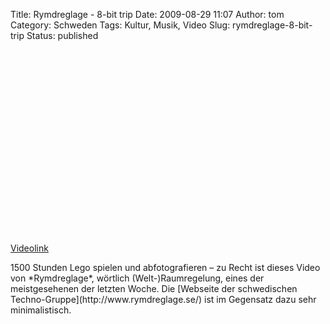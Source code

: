 Title: Rymdreglage - 8-bit trip
Date: 2009-08-29 11:07
Author: tom
Category: Schweden
Tags: Kultur, Musik, Video
Slug: rymdreglage-8-bit-trip
Status: published

<p>
<object width="480" height="295">
<param name="movie" value="http://www.youtube-nocookie.com/v/4qsWFFuYZYI&amp;hl=sv&amp;fs=1&amp;"></param><param name="allowFullScreen" value="true"></param><param name="allowscriptaccess" value="always"></param>

<embed src="http://www.youtube-nocookie.com/v/4qsWFFuYZYI&amp;hl=sv&amp;fs=1&amp;" type="application/x-shockwave-flash" allowscriptaccess="always" allowfullscreen="true" width="480" height="295">
</embed>
</object>
  
[Videolink](http://www.youtube.com/watch?v=4qsWFFuYZYI)

</p>
1500 Stunden Lego spielen und abfotografieren – zu Recht ist dieses
Video von *Rymdreglage*, wörtlich (Welt-)Raumregelung, eines der
meistgesehenen der letzten Woche. Die [Webseite der schwedischen
Techno-Gruppe](http://www.rymdreglage.se/) ist im Gegensatz dazu sehr
minimalistisch.

